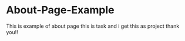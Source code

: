 # About-Page-Example

This is example of about page
this is task and i get this as project 
thank you!!
